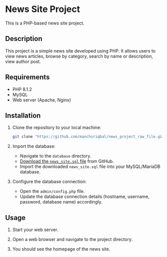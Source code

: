 # News Site Project

This is a PHP-based news site project.

## Description

This project is a simple news site developed using PHP. It allows users to view news articles, browse by category, search by name or description, view author post.

## Requirements

- PHP 8.1.2
- MySQL 
- Web server (Apache, Nginx)

## Installation

1. Clone the repository to your local machine:

    ```bash
    git clone "https://github.com/manchuriqbal/news_project_raw_file.git"
    ```

2. Import the database:

    - Navigate to the `database` directory.
    - [Download the `news_site.sql` file](https://raw.githubusercontent.com/manchuriqbal/news_project_raw_file/manchur/database/news_site.sql) from GitHub.
    - Import the downloaded `news_site.sql` file into your MySQL/MariaDB database.

3. Configure the database connection:

    - Open the `admin/config.php` file.
    - Update the database connection details (hostname, username, password, database name) accordingly.

## Usage

1. Start your web server.

2. Open a web browser and navigate to the project directory.

3. You should see the homepage of the news site.
